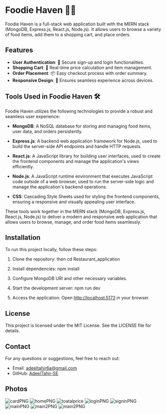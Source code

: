 # Foodie Haven 🍔🍕

Foodie Haven is a full-stack web application built with the MERN stack (MongoDB, Express.js, React.js, Node.js). It allows users to browse a variety of food items, add them to a shopping cart, and place orders.

## Features

- **User Authentication**: 🔐 Secure sign-up and login functionalities.
- **Shopping Cart**: 🛒 Real-time price calculation and item management.
- **Order Placement**: 📦 Easy checkout process with order summary.
- **Responsive Design**: 📱 Ensures seamless experience across devices.

## Tools Used in Foodie Haven 🛠️

Foodie Haven utilizes the following technologies to provide a robust and seamless user experience:

- **MongoDB**: A NoSQL database for storing and managing food items, user data, and orders persistently.

- **Express.js**: A backend web application framework for Node.js, used to build the server-side API endpoints and handle HTTP requests.

- **React.js**: A JavaScript library for building user interfaces, used to create the frontend components and manage the application's views efficiently.

- **Node.js**: A JavaScript runtime environment that executes JavaScript code outside of a web browser, used to run the server-side logic and manage the application's backend operations.

- **CSS**: Cascading Style Sheets used for styling the frontend components, ensuring a responsive and visually appealing user interface.

These tools work together in the MERN stack (MongoDB, Express.js, React.js, Node.js) to deliver a modern and responsive web application that allows users to browse, manage, and order food items seamlessly.

## Installation

To run this project locally, follow these steps:

1. Clone the repository:
then
cd Restaurant_application

2. Install dependencies:
npm install

3. Configure MongoDB URI and other necessary variables.
4. Start the development server:
npm run dev

5. Access the application:
Open [http://localhost:5173](http://localhost:5173) in your browser.

## License

This project is licensed under the MIT License. See the LICENSE file for details.

## Contact

For any questions or suggestions, feel free to reach out:

- Email: [adeeltahir6a@gmail.com](mailto:adeeltahir6a@gmail.com)
- GitHub: [AdeelTahir-SE](https://github.com/AdeelTahir-SE)

## Photos

![cardPNG](https://github.com/AdeelTahir-SE/Restaurant-Application/assets/155211674/51b1332f-0af0-4c69-ace9-f4d6d2d9b8e1)
![homePNG](https://github.com/AdeelTahir-SE/Restaurant-Application/assets/155211674/b4c16975-f20f-4411-a324-801b847c8157)
![toatalprice](https://github.com/AdeelTahir-SE/Restaurant-Application/assets/155211674/466b496c-8655-465e-aa4b-be669306fc4b)
![loginPNG](https://github.com/AdeelTahir-SE/Restaurant-Application/assets/155211674/b8dd316f-9169-41f1-8a29-44a57e1a6e28)
![signinPNG](https://github.com/AdeelTahir-SE/Restaurant-Application/assets/155211674/51dd0ac0-6dc6-4301-ac83-6c3799ac48de)
![mainPNG](https://github.com/AdeelTahir-SE/Restaurant-Application/assets/155211674/6174deac-88c7-4fb5-b603-d009e0416cb1)
![main2PNG](https://github.com/AdeelTahir-SE/Restaurant-Application/assets/155211674/0538b97d-8591-4f88-8af3-f059ef7fb34f)
![main2PNG](https://github.com/AdeelTahir-SE/Restaurant-Application/assets/155211674/4857324d-aa1d-456c-b06b-a07227adafcb)
